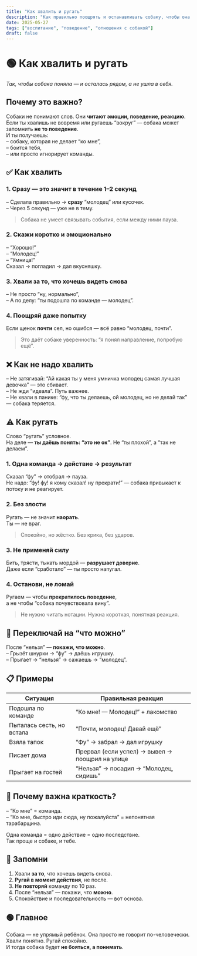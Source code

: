 ```yaml
---
title: "Как хвалить и ругать"
description: "Как правильно поощрять и останавливать собаку, чтобы она не боялась, а понимала."
date: 2025-05-27
tags: ["воспитание", "поведение", "отношения с собакой"]
draft: false
---
```



# 🟢 Как хвалить и ругать  
*Так, чтобы собака поняла — и осталась рядом, а не ушла в себя.*

## Почему это важно?

Собаки не понимают слов. Они **читают эмоции, поведение, реакцию**.  
Если ты хвалишь не вовремя или ругаешь “вокруг” — собака может запомнить **не то поведение**.  
И ты получаешь:  
– собаку, которая не делает “ко мне”,  
– боится тебя,  
– или просто игнорирует команды.

## ✅ Как хвалить

### 1. Сразу — это значит в течение 1–2 секунд
– Сделала правильно → **сразу** “молодец” или кусочек.  
– Через 5 секунд — уже не в тему.  
> Собака не умеет связывать события, если между ними пауза.

### 2. Скажи коротко и эмоционально
– “Хорошо!”  
– “Молодец!”  
– “Умница!”  
Сказал → погладил → дал вкусняшку.

### 3. Хвали за то, что хочешь видеть снова
– Не просто “ну, нормально”,  
– А по делу: “ты подошла по команде — молодец”.

### 4. Поощряй даже попытку
Если щенок **почти** сел, но ошибся — всё равно “молодец, почти”.  
> Это даёт собаке уверенность: “я понял направление, попробую ещё”.

## ❌ Как не надо хвалить

– Не затягивай: “Ай какая ты у меня умничка молодец самая лучшая девочка” — это сбивает.  
– Не жди “идеала”. Путь важнее.  
– Не хвали в панике: “фу, что ты делаешь, ой молодец, но не делай так” — собака теряется.

## ⚠️ Как ругать

Слово “ругать” условное.  
На деле — **ты даёшь понять: “это не ок”**. Не “ты плохой”, а “так не делаем”.

### 1. Одна команда → действие → результат
Сказал “фу” → отобрал → пауза.  
Не надо: “фу! фу! я кому сказал! ну прекрати!” — собака привыкает к потоку и не реагирует.

### 2. Без злости
Ругать — не значит **наорать**.  
Ты — не враг.  
> Спокойно, но жёстко. Без крика, без ударов.

### 3. Не применяй силу
Бить, трясти, тыкать мордой — **разрушает доверие**.  
Даже если “сработало” — ты просто напугал.

### 4. Останови, не ломай
Ругаем — чтобы **прекратилось поведение**,  
а не чтобы “собака почувствовала вину”.  
> Не нужно читать нотации. Нужна короткая, понятная реакция.

## 🔁 Переключай на “что можно”

После “нельзя” — **покажи, что можно**.  
– Грызёт шнурки → “фу” → даёшь игрушку.  
– Прыгает → “нельзя” → сажаешь → “молодец”.

## 📋 Примеры

| Ситуация                     | Правильная реакция                                |
|-----------------------------|----------------------------------------------------|
| Подошла по команде          | “Ко мне! — Молодец!” + лакомство                  |
| Пыталась сесть, но встала   | “Почти, молодец! Давай ещё”                        |
| Взяла тапок                 | “Фу” → забрал → дал игрушку                       |
| Писает дома                 | Прервал (если успел) → вывел → поощрил на улице   |
| Прыгает на гостей           | “Нельзя” → посадил → “Молодец, сидишь”            |

## 💬 Почему важна краткость?

– “Ко мне” = команда.  
– “Ко мне, быстро иди сюда, ну пожалуйста” = непонятная тарабарщина.

Одна команда = одно действие = одно последствие.  
Так проще и собаке, и тебе.

## 📎 Запомни

1. Хвали **за то**, что хочешь видеть снова.  
2. **Ругай в момент действия**, не после.  
3. **Не повторяй** команду по 10 раз.  
4. После “нельзя” — покажи, что **можно**.  
5. Спокойствие и последовательность — вот основа.

## 🟢 Главное

Собака — не упрямый ребёнок. Она просто не говорит по-человечески.  
Хвали понятно. Ругай спокойно.  
И тогда собака будет **не бояться, а понимать**.